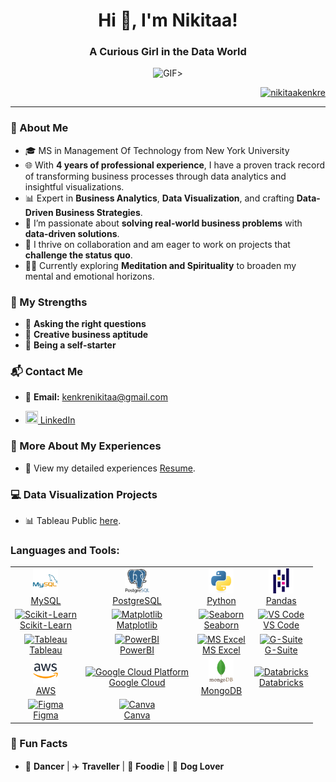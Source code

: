 <h1 align="center">Hi 👋, I'm Nikitaa!</h1>
<h3 align="center">A Curious Girl in the Data World</h3>

<p align="center">
  <img src="https://github.com/user-attachments/assets/451a1c49-19b1-4fa6-9f9c-da3d753b5e47" alt="GIF" width="40%" height="auto">>
</p> 

<p align="right">
  <a href="https://docs.google.com/document/d/1tjwlIg-gd9Q5ba9XIqJjfsaPZFkjMuu03uz1kSKekmA/edit?tab=t.0"><img src="https://komarev.com/ghpvc/?username=nikitaakenkre&label=Profile%20views&color=0e75b6&style=flat" alt="nikitaakenkre"/></a>
</p>

---

### 🌟 About Me 

- 🎓 MS in Management Of Technology from New York University
- 🌐 With **4 years of professional experience**, I have a proven track record of transforming business processes through data analytics and insightful visualizations.
- 📊 Expert in **Business Analytics**, **Data Visualization**, and crafting **Data-Driven Business Strategies**.
- 💼 I’m passionate about **solving real-world business problems** with **data-driven solutions**.
- 🤝 I thrive on collaboration and am eager to work on projects that **challenge the status quo**.
- 🧘‍♀️ Currently exploring **Meditation and Spirituality** to broaden my mental and emotional horizons.

### 🚀 My Strengths

- 🤔 **Asking the right questions**
- 🎨 **Creative business aptitude**
- 🌟 **Being a self-starter**

### 📬 Contact Me

- 📧 **Email:** [kenkrenikitaa@gmail.com](mailto:kenkrenikitaa@gmail.com)
- <p align="left">
  <a href="https://www.linkedin.com/in/nikitaa-kenkre"><img src="https://www.vectorlogo.zone/logos/linkedin/linkedin-icon.svg" width="20" height="20"/> LinkedIn</a>
</p>

### 📄 More About My Experiences

- 📑 View my detailed experiences [Resume](https://docs.google.com/document/d/19kf5iVPxxiuZP01hCZzqKtZxVxpMtKa7S1nAmmwlIl8/edit?tab=t.0).

### 💻 Data Visualization Projects

- 📊 Tableau Public [here](https://public.tableau.com/app/profile/nikitaa.kenkre/vizzes).

<h3 align="left">Languages and Tools:</h3>
<p align="center">
  <table>
    <tr>
      <td align="center"><a href="https://www.mysql.com/" target="_blank" rel="noreferrer"><img src="https://raw.githubusercontent.com/devicons/devicon/master/icons/mysql/mysql-original-wordmark.svg" width="40" height="40" alt="MySQL"/><br>MySQL</a></td>
      <td align="center"><a href="https://www.postgresql.org" target="_blank" rel="noreferrer"><img src="https://raw.githubusercontent.com/devicons/devicon/master/icons/postgresql/postgresql-original-wordmark.svg" width="40" height="40" alt="PostgreSQL"/><br>PostgreSQL</a></td>
      <td align="center"><a href="https://www.python.org" target="_blank" rel="noreferrer"><img src="https://raw.githubusercontent.com/devicons/devicon/master/icons/python/python-original.svg" width="40" height="40" alt="Python"/><br>Python</a></td>
      <td align="center"><a href="https://pandas.pydata.org/" target="_blank" rel="noreferrer"><img src="https://raw.githubusercontent.com/devicons/devicon/2ae2a900d2f041da66e950e4d48052658d850630/icons/pandas/pandas-original.svg" width="40" height="40" alt="Pandas"/><br>Pandas</a></td>
    </tr>
    <tr>
      <td align="center"><a href="https://scikit-learn.org/" target="_blank" rel="noreferrer"><img src="https://upload.wikimedia.org/wikipedia/commons/0/05/Scikit_learn_logo_small.svg" width="40" height="40" alt="Scikit-Learn"/><br>Scikit-Learn</a></td>
      <td align="center"><a href="https://matplotlib.org/" target="_blank" rel="noreferrer"><img src="https://matplotlib.org/_static/logo2_compressed.svg" width="40" height="40" alt="Matplotlib"/><br>Matplotlib</a></td>
      <td align="center"><a href="https://seaborn.pydata.org/" target="_blank" rel="noreferrer"><img src="https://seaborn.pydata.org/_images/logo-mark-lightbg.svg" width="40" height="40" alt="Seaborn"/><br>Seaborn</a></td>
      <td align="center"><a href="https://code.visualstudio.com/" target="_blank" rel="noreferrer"><img src="https://www.vectorlogo.zone/logos/visualstudio_code/visualstudio_code-icon.svg" width="40" height="40" alt="VS Code"/><br>VS Code</a></td>
    </tr>
    <tr>
      <td align="center"><a href="https://www.tableau.com/" target="_blank" rel="noreferrer"><img src="https://cdn.worldvectorlogo.com/logos/tableau-logo.svg" width="40" height="40" alt="Tableau"/><br>Tableau</a></td>
      <td align="center"><a href="https://powerbi.microsoft.com/" target="_blank" rel="noreferrer"><img src="https://www.vectorlogo.zone/logos/microsoft_powerbi/microsoft_powerbi-icon.svg" width="40" height="40" alt="PowerBI"/><br>PowerBI</a></td>
      <td align="center"><a href="https://www.microsoft.com/en-us/microsoft-365/excel" target="_blank" rel="noreferrer"><img src="https://cdn.worldvectorlogo.com/logos/microsoft-excel-2013.svg" width="40" height="40" alt="MS Excel"/><br>MS Excel</a></td>
      <td align="center"><a href="https://workspace.google.com/" target="_blank" rel="noreferrer"><img src="https://thewonderjam.com/wp-content/uploads/gsuite-logo.png" width="40" height="40" alt="G-Suite"/><br>G-Suite</a></td>
    </tr>
    <tr>
      <td align="center"><a href="https://aws.amazon.com" target="_blank" rel="noreferrer"><img src="https://raw.githubusercontent.com/devicons/devicon/master/icons/amazonwebservices/amazonwebservices-original-wordmark.svg" width="40" height="40" alt="AWS"/><br>AWS</a></td>
      <td align="center"><a href="https://cloud.google.com" target="_blank" rel="noreferrer"><img src="https://www.vectorlogo.zone/logos/google_cloud/google_cloud-icon.svg" width="40" height="40" alt="Google Cloud Platform"/><br>Google Cloud</a></td>
      <td align="center"><a href="https://www.mongodb.com/" target="_blank" rel="noreferrer"><img src="https://raw.githubusercontent.com/devicons/devicon/master/icons/mongodb/mongodb-original-wordmark.svg" width="40" height="40" alt="MongoDB"/><br>MongoDB</a></td>
      <td align="center"><a href="https://databricks.com/" target="_blank" rel="noreferrer"><img src="https://www.vectorlogo.zone/logos/databricks/databricks-icon.svg" width="40" height="40" alt="Databricks"/><br>Databricks</a></td>
    </tr>
    <tr>
      <td align="center"><a href="https://www.figma.com/" target="_blank" rel="noreferrer"><img src="https://www.vectorlogo.zone/logos/figma/figma-icon.svg" width="40" height="40" alt="Figma"/><br>Figma</a></td>
      <td align="center"><a href="https://www.canva.com/" target="_blank" rel="noreferrer"><img src="https://www.vectorlogo.zone/logos/canva/canva-icon.svg" width="40" height="40" alt="Canva"/><br>Canva</a></td>
    </tr>
  </table>
</p>

### 🎈 Fun Facts

- 💃 **Dancer** | ✈️ **Traveller** | 🍔 **Foodie** | 🐶 **Dog Lover**


